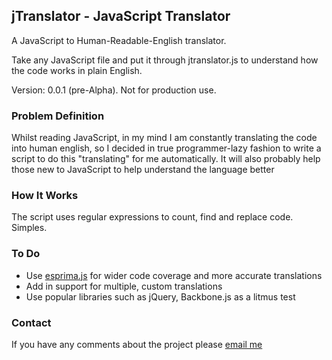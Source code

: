 ## jTranslator - JavaScript Translator ##
A JavaScript to Human-Readable-English translator.

Take any JavaScript file and put it through jtranslator.js to understand how the code works in plain English.

Version: 0.0.1 (pre-Alpha). Not for production use.

### Problem Definition ###
Whilst reading JavaScript, in my mind I am constantly translating the code into human english, so I decided in true programmer-lazy fashion to write a script to do this "translating" for me automatically. It will also probably help those new to JavaScript to help understand the language better  

### How It Works ###
The script uses regular expressions to count, find and replace code. Simples.

### To Do ###
* Use [esprima.js](http://esprima.org/) for wider code coverage and more accurate translations
* Add in support for multiple, custom translations
* Use popular libraries such as jQuery, Backbone.js as a litmus test

### Contact ###
If you have any comments about the project please [email me](mailto:jasdeep@simplyspiritdesign.com)